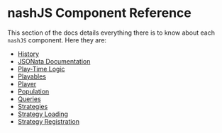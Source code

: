 # nashJS Component Reference

This section of the docs details everything there is to know about each `nashJS` component. Here they are:

* [History]()
* [JSONata Documentation](http://docs.jsonata.org/)
* [Play-Time Logic](./logic/index.md)
* [Playables](./playables/index.md)
* [Player](./player.md)
* [Population]()
* [Queries](./queries.md)
* [Strategies]()
* [Strategy Loading]()
* [Strategy Registration]()
